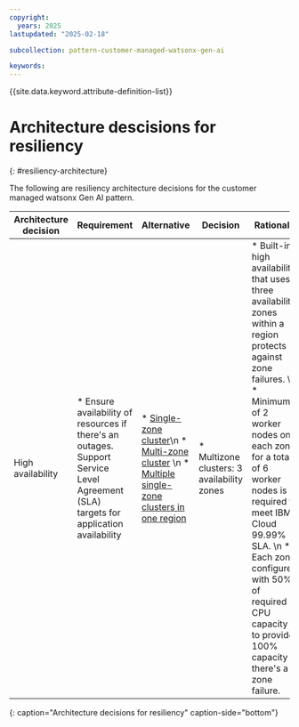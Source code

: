 ```yaml
---
copyright:
  years: 2025
lastupdated: "2025-02-18"

subcollection: pattern-customer-managed-watsonx-gen-ai

keywords:
---
```

{{site.data.keyword.attribute-definition-list}}

# Architecture descisions for resiliency
{: #resiliency-architecture}

The following are resiliency architecture decisions for the customer managed watsonx Gen AI pattern.

| Architecture decision | Requirement | Alternative  | Decision | Rationale   |
| --------------------- | ----------- | ------------ | -------- | ----------- |
| High availability               | * Ensure availability of resources if there's an outages. Support Service Level Agreement (SLA) targets for application availability | * [Single-zone cluster](/docs/openshift?topic=openshift-strategy)\n * [Multi-zone cluster](/docs/openshift?topic=openshift-strategy) \n * [Multiple single-zone clusters in one region](/docs/openshift?topic=openshift-strategy) | * Multizone clusters: 3 availability zones | * Built-in high availability that uses three availability zones within a region protects against zone failures. \n * Minimum of 2 worker nodes on each zone for a total of 6 worker nodes is required to meet IBM Cloud 99.99% SLA. \n *  Each zone configured with 50% of required CPU capacity to provide 100% capacity if there's a zone failure. |
{: caption="Architecture decisions for resiliency" caption-side="bottom"}
